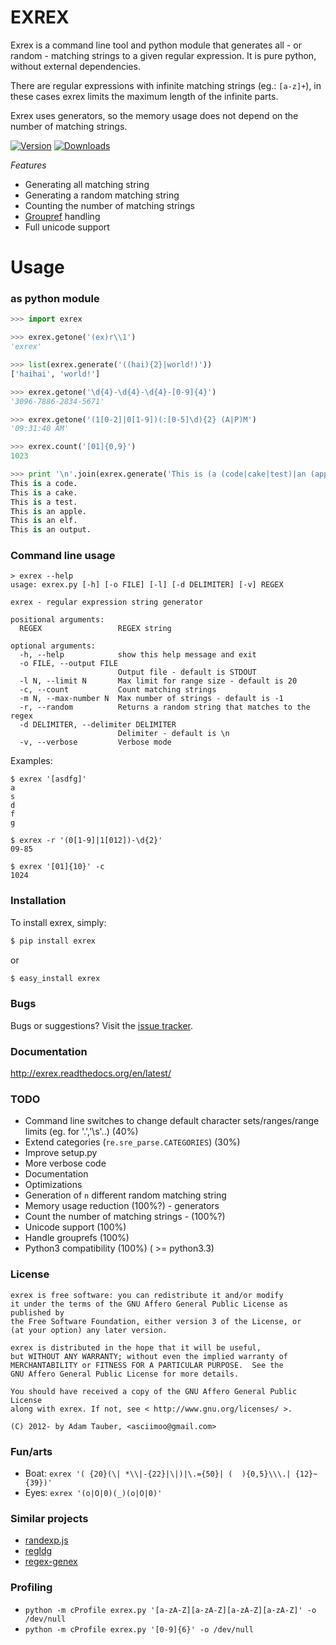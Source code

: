 EXREX
=====

Exrex is a command line tool and python module that generates all - or random - matching strings to a given regular expression.
It is pure python, without external dependencies.

There are regular expressions with infinite matching strings (eg.: `[a-z]+`), in these cases exrex limits the maximum length of the infinite parts.

Exrex uses generators, so the memory usage does not depend on the number of matching strings.

[![Version](https://pypip.in/v/exrex/badge.png)](https://crate.io/packages/exrex/)   [![Downloads](https://pypip.in/d/exrex/badge.png)](https://crate.io/packages/exrex/)

*Features*

 * Generating all matching string
 * Generating a random matching string
 * Counting the number of matching strings
 * [Groupref](http://www.regular-expressions.info/brackets.html) handling
 * Full unicode support

Usage
=====

### as python module

```python
>>> import exrex

>>> exrex.getone('(ex)r\\1')
'exrex'

>>> list(exrex.generate('((hai){2}|world!)'))
['haihai', 'world!']

>>> exrex.getone('\d{4}-\d{4}-\d{4}-[0-9]{4}')
'3096-7886-2834-5671'

>>> exrex.getone('(1[0-2]|0[1-9])(:[0-5]\d){2} (A|P)M')
'09:31:40 AM'

>>> exrex.count('[01]{0,9}')
1023

>>> print '\n'.join(exrex.generate('This is (a (code|cake|test)|an (apple|elf|output))\.'))
This is a code.
This is a cake.
This is a test.
This is an apple.
This is an elf.
This is an output.
```

### Command line usage

```
> exrex --help
usage: exrex.py [-h] [-o FILE] [-l] [-d DELIMITER] [-v] REGEX

exrex - regular expression string generator

positional arguments:
  REGEX                 REGEX string

optional arguments:
  -h, --help            show this help message and exit
  -o FILE, --output FILE
                        Output file - default is STDOUT
  -l N, --limit N       Max limit for range size - default is 20
  -c, --count           Count matching strings
  -m N, --max-number N  Max number of strings - default is -1
  -r, --random          Returns a random string that matches to the regex
  -d DELIMITER, --delimiter DELIMITER
                        Delimiter - default is \n
  -v, --verbose         Verbose mode
```

Examples:

```
$ exrex '[asdfg]'
a
s
d
f
g

$ exrex -r '(0[1-9]|1[012])-\d{2}'
09-85

$ exrex '[01]{10}' -c
1024

```

### Installation


To install exrex, simply:

```bash
$ pip install exrex
```

or

```bash
$ easy_install exrex
```


### Bugs

Bugs or suggestions? Visit the [issue tracker](https://github.com/asciimoo/exrex/issues).


### Documentation

http://exrex.readthedocs.org/en/latest/

### TODO

 * Command line switches to change default character sets/ranges/range limits (eg. for '.','\s'..) (40%)
 * Extend categories (`re.sre_parse.CATEGORIES`) (30%)
 * Improve setup.py
 * More verbose code
 * Documentation
 * Optimizations
 * Generation of `n` different random matching string
 * Memory usage reduction (100%?) - generators
 * Count the number of matching strings - (100%?)
 * Unicode support (100%)
 * Handle grouprefs (100%)
 * Python3 compatibility (100%) ( >= python3.3)


### License

```
exrex is free software: you can redistribute it and/or modify
it under the terms of the GNU Affero General Public License as published by
the Free Software Foundation, either version 3 of the License, or
(at your option) any later version.

exrex is distributed in the hope that it will be useful,
but WITHOUT ANY WARRANTY; without even the implied warranty of
MERCHANTABILITY or FITNESS FOR A PARTICULAR PURPOSE.  See the
GNU Affero General Public License for more details.

You should have received a copy of the GNU Affero General Public License
along with exrex. If not, see < http://www.gnu.org/licenses/ >.

(C) 2012- by Adam Tauber, <asciimoo@gmail.com>
```

### Fun/arts

 * Boat: `exrex '( {20}(\| *\\|-{22}|\|)|\.={50}| (  ){0,5}\\\.| {12}~{39})'`
 * Eyes: `exrex '(o|O|0)(_)(o|O|0)'`

### Similar projects

 * [randexp.js](http://fent.github.com/randexp.js/)
 * [regldg](http://regldg.com/)
 * [regex-genex](https://github.com/audreyt/regex-genex)

### Profiling

 * `python -m cProfile exrex.py '[a-zA-Z][a-zA-Z][a-zA-Z][a-zA-Z]' -o /dev/null`
 * `python -m cProfile exrex.py '[0-9]{6}' -o /dev/null`

